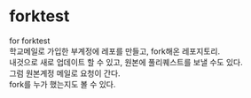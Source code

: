 # forktest
for forktest   
학교메일로 가입한 부계정에 레포를 만들고, fork해온 레포지토리.   
내것으로 새로 업데이트 할 수 있고, 원본에 풀리퀘스트를 보낼 수도 있다.   
그럼 원본계정 메일로 요청이 간다.   
fork를 누가 했는지도 볼 수 있다.
